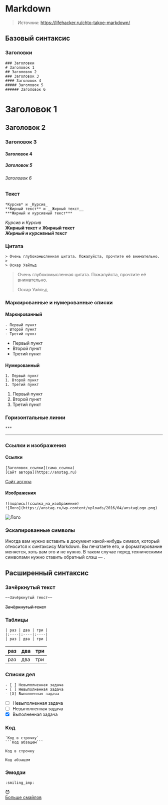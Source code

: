 # Markdown

> Источник: https://lifehacker.ru/chto-takoe-markdown/

## Базовый синтаксис

### Заголовки
```
### Заголовки
# Заголовок 1
## Заголовок 2
### Заголовок 3
#### Заголовок 4
##### Заголовок 5
###### Заголовок 6
```
# Заголовок 1
## Заголовок 2
### Заголовок 3
#### Заголовок 4
##### Заголовок 5
###### Заголовок 6

### Текст
```
*Курсив* и _Курсив_
**Жирный текст** и __Жирный текст__
***Жирный и курсивный текст***
```
*Курсив* и _Курсив_  
**Жирный текст** и __Жирный текст__  
***Жирный и курсивный текст***  

### Цитата
```
> Очень глубокомысленная цитата. Пожалуйста, прочтите её внимательно.
>
> Оскар Уайльд
```
> Очень глубокомысленная цитата. Пожалуйста, прочтите её внимательно.
>
> Оскар Уайльд

### Маркированные и нумерованные списки
#### Маркированный
```
- Первый пункт
- Второй пункт
- Третий пункт
```
- Первый пункт
- Второй пункт
- Третий пункт

#### Нумерованный
```
1. Первый пункт
1. Второй пункт
1. Третий пункт
```
1. Первый пункт
1. Второй пункт
1. Третий пункт

### Горизонтальные линии
```
***
```
***

### Ссылки и изображения
#### Ссылки 
```
[Заголовок_ссылки](сама_ссылка)
[Сайт автора](https://anstag.ru)
```
[Сайт автора](https://anstag.ru)

#### Изображения
```
![подпись](ссылка_на_изображение)
![Лого](https://anstag.ru/wp-content/uploads/2016/04/anstagLogo.png)
```
![Лого](https://anstag.ru/wp-content/uploads/2016/04/anstagLogo.png)

### Эскапированные символы
Иногда вам нужно вставить в документ какой-нибудь символ, который относится к синтаксису Markdown. Вы печатаете его, и форматирование меняется, хоть вам это и не нужно. В таком случае перед техническими символами нужно ставить обратный слэш — \.

## Расширенный синтаксис

### Зачёркнутый текст
```
~~Зачёркнутый текст~~
```
~~Зачёркнутый текст~~

### Таблицы
```
| раз | два | три |
|:----|:----|:----|
| раз | два | три |
```
| раз | два | три |
|:----|:----|:----|
| раз | два | три |

### Списки дел
```
- [ ] Невыполненная задача
- [ ] Невыполненная задача
- [X] Выполненная задача
```
- [ ] Невыполненная задача
- [ ] Невыполненная задача
- [X] Выполненная задача

### Код
```
`Код в строчку`
```Код абзацем```
```
`Код в строчку`  
```
Код абзацем
```

### Эмодзи
```
:smiling_imp:
```
:smiling_imp:  
[Больше смайлов](https://www.webfx.com/tools/emoji-cheat-sheet/)  
